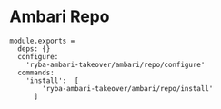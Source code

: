 
# Ambari Repo

    module.exports =
      deps: {}
      configure:
        'ryba-ambari-takeover/ambari/repo/configure'
      commands:
        'install':  [
            'ryba-ambari-takeover/ambari/repo/install'
          ]

